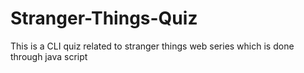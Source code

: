 # Stranger-Things-Quiz
This is a CLI quiz related to stranger things web series which is done through java script
